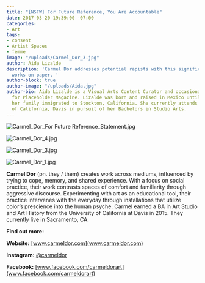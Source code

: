 ```yaml
---
title: "[NSFW] For Future Reference, You Are Accountable"
date: 2017-03-20 19:39:00 -07:00
categories:
- Art
tags:
- consent
- Artist Spaces
- femme
image: "/uploads/Carmel_Dor_3.jpg"
author: Aida Lizalde
description: 'Carmel Dor addresses potential rapists with this significant  and compelling
  works on paper. '
author-block: true
author-image: "/uploads/Aida.jpg"
author-bio: Aida Lizalde is a Visual Arts Content Curator and occasional contributor
  for Placeholder Magazine. Lizalde was born and raised in Mexico until age 15, when
  her family immigrated to Stockton, California. She currently attends the University
  of California, Davis in pursuit of her Bachelors in Studio Arts.
---
```


![Carmel_Dor_For Future Reference_Statement.jpg](/uploads/Carmel_Dor_For%20Future%20Reference_Statement.jpg)

![Carmel_Dor_4.jpg](/uploads/Carmel_Dor_4.jpg)

![Carmel_Dor_3.jpg](/uploads/Carmel_Dor_3.jpg)

![Carmel_Dor_1.jpg](/uploads/Carmel_Dor_1.jpg)

**Carmel Dor** (pn. they / them) creates work across mediums, influenced by trying to cope, memory, and shared experience. With a focus on social practice, their work contrasts spaces of comfort and familiarity through aggressive discourse. Experimenting with art as an educational tool, their practice intervenes with the everyday through installations that utilize color’s prescience into the human psyche. Carmel earned a BA in Art Studio and Art History from the University of California at Davis in 2015. They currently live in Sacramento, CA.

**Find out more:**

**Website:** [www.carmeldor.com](www.carmeldor.com)
 
**Instagram:** [@carmeldor](http://instagram.com/carmeldor)

**Facebook:** [www.facebook.com/carmeldorart](www.facebook.com/carmeldorart)